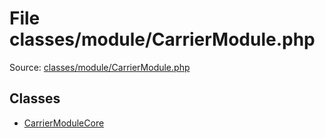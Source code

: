 File classes/module/CarrierModule.php
=========

Source: [classes/module/CarrierModule.php](https://github.com/PrestaShop/PrestaShop/blob/1.5.4.0/classes/module/CarrierModule.php)


Classes
-------

* [CarrierModuleCore](class.CarrierModuleCore.md)

